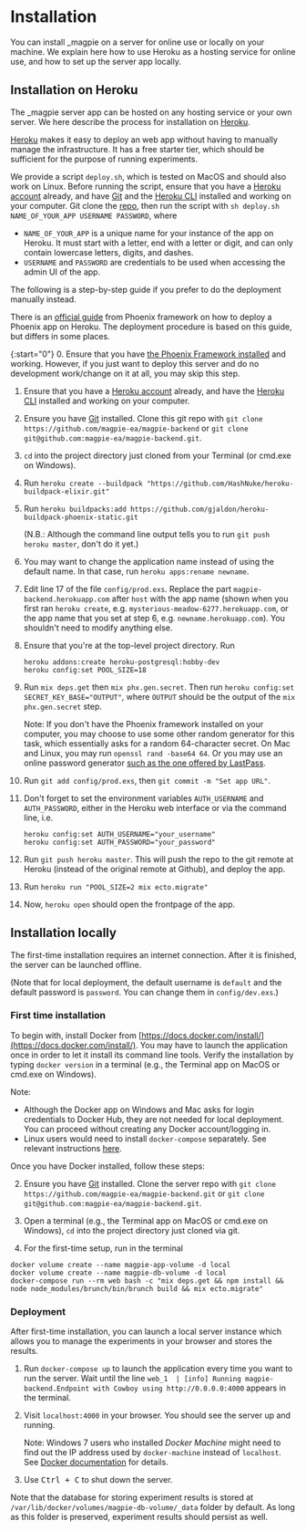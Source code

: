 # Installation

You can install \_magpie on a server for online use or locally on your machine. We explain here how to use Heroku as a hosting service for online use, and how to set up the server app locally. 

## Installation on Heroku

The _magpie server app can be hosted on any hosting service or your own server. We here describe the process for
installation on [Heroku](https://www.heroku.com/).

[Heroku](https://www.heroku.com/) makes it easy to deploy an web app without having to manually manage the infrastructure. It has a free starter tier, which should be sufficient for the purpose of running experiments.

We provide a script `deploy.sh`, which is tested on MacOS and should also work on Linux. Before running the script, ensure that you have a [Heroku account](https://signup.heroku.com/) already, and have [Git](https://git-scm.com/downloads) and the [Heroku CLI](https://devcenter.heroku.com/articles/heroku-cli) installed and working on your computer. Git clone the [repo](https://github.com/magpie-ea/magpie-backend), then run the script with `sh deploy.sh NAME_OF_YOUR_APP USERNAME PASSWORD`, where
- `NAME_OF_YOUR_APP` is a unique name for your instance of the app on Heroku. It must start with a letter, end with a letter or digit, and can only contain lowercase letters, digits, and dashes.
- `USERNAME` and `PASSWORD` are credentials to be used when accessing the admin UI of the app.

The following is a step-by-step guide if you prefer to do the deployment manually instead.

There is an [official guide](https://hexdocs.pm/phoenix/heroku.html) from Phoenix framework on how to deploy a Phoenix app on Heroku. The deployment procedure is based on this guide, but differs in some places.

{:start="0"}
0. Ensure that you have [the Phoenix Framework installed](https://hexdocs.pm/phoenix/installation.html) and working. However, if you just want to deploy this server and do no development work/change on it at all, you may skip this step.

1. Ensure that you have a [Heroku account](https://signup.heroku.com/) already, and have the [Heroku CLI](https://devcenter.heroku.com/articles/heroku-cli) installed and working on your computer.

2. Ensure you have [Git](https://git-scm.com/downloads) installed. Clone this git repo with `git clone https://github.com/magpie-ea/magpie-backend` or `git clone git@github.com:magpie-ea/magpie-backend.git`.

3. `cd` into the project directory just cloned from your Terminal (or cmd.exe on Windows).

4. Run `heroku create --buildpack "https://github.com/HashNuke/heroku-buildpack-elixir.git"`

5. Run `heroku buildpacks:add https://github.com/gjaldon/heroku-buildpack-phoenix-static.git`

    (N.B.: Although the command line output tells you to run `git push heroku master`, don't do it yet.)

6. You may want to change the application name instead of using the default name. In that case, run `heroku apps:rename newname`.

7. Edit line 17 of the file `config/prod.exs`. Replace the part `magpie-backend.herokuapp.com` after `host` with the app name (shown when you first ran `heroku create`, e.g. `mysterious-meadow-6277.herokuapp.com`, or the app name that you set at step 6, e.g.  `newname.herokuapp.com`). You shouldn't need to modify anything else.

8. Ensure that you're at the top-level project directory. Run

    ```
    heroku addons:create heroku-postgresql:hobby-dev
    heroku config:set POOL_SIZE=18
    ```

9. Run `mix deps.get` then `mix phx.gen.secret`. Then run `heroku config:set SECRET_KEY_BASE="OUTPUT"`, where `OUTPUT` should be the output of the `mix phx.gen.secret` step.

    Note: If you don't have the Phoenix framework installed on your computer, you may choose to use some other random generator for this task, which essentially asks for a random 64-character secret. On Mac and Linux, you may run `openssl rand -base64 64`. Or you may use an online password generator [such as the one offered by LastPass](https://lastpass.com/generatepassword.php).

10. Run `git add config/prod.exs`, then `git commit -m "Set app URL"`.

11. Don't forget to set the environment variables `AUTH_USERNAME` and `AUTH_PASSWORD`, either in the Heroku web interface or via the command line, i.e.

    ```
    heroku config:set AUTH_USERNAME="your_username"
    heroku config:set AUTH_PASSWORD="your_password"
    ```

12. Run `git push heroku master`. This will push the repo to the git remote at Heroku (instead of the original remote at Github), and deploy the app.

13. Run `heroku run "POOL_SIZE=2 mix ecto.migrate"`

14. Now, `heroku open` should open the frontpage of the app.

## Installation locally

The first-time installation requires an internet connection. After it is finished, the server can be launched offline.

(Note that for local deployment, the default username is `default` and the default password is `password`. You can change them in `config/dev.exs`.)

### First time installation

To begin with, install Docker from [https://docs.docker.com/install/](https://docs.docker.com/install/). You may have to launch the application once in order to let it install its command line tools. Verify the installation by typing `docker version` in a terminal (e.g., the Terminal app on MacOS or cmd.exe on Windows).

Note:
- Although the Docker app on Windows and Mac asks for login credentials to Docker Hub, they are not needed for local deployment. You can proceed without creating any Docker account/logging in.
- Linux users would need to install `docker-compose` separately. See relevant instructions [here](https://docs.docker.com/compose/install/).

Once you have Docker installed, follow these steps:

2. Ensure you have [Git](https://git-scm.com/downloads) installed. Clone the server repo with `git clone https://github.com/magpie-ea/magpie-backend.git` or `git clone git@github.com:magpie-ea/magpie-backend.git`.

3. Open a terminal (e.g., the Terminal app on MacOS or cmd.exe on Windows), `cd` into the project directory just cloned via git.

4. For the first-time setup, run in the terminal
  ```
  docker volume create --name magpie-app-volume -d local
  docker volume create --name magpie-db-volume -d local
  docker-compose run --rm web bash -c "mix deps.get && npm install && node node_modules/brunch/bin/brunch build && mix ecto.migrate"
  ```

### Deployment

After first-time installation, you can launch a local server instance which allows you to manage the experiments in your browser and stores the results.

1. Run `docker-compose up` to launch the application every time you want to run the server. Wait until the line `web_1  | [info] Running magpie-backend.Endpoint with Cowboy using http://0.0.0.0:4000` appears in the terminal.

2. Visit `localhost:4000` in your browser. You should see the server up and running.

    Note: Windows 7 users who installed *Docker Machine* might need to find out the IP address used by `docker-machine` instead of `localhost`. See [Docker documentation](https://docs.docker.com/get-started/part2/#build-the-app) for details.

3. Use <kbd>Ctrl + C</kbd> to shut down the server.

Note that the database for storing experiment results is stored at `/var/lib/docker/volumes/magpie-db-volume/_data` folder by default. As long as this folder is preserved, experiment results should persist as well.
